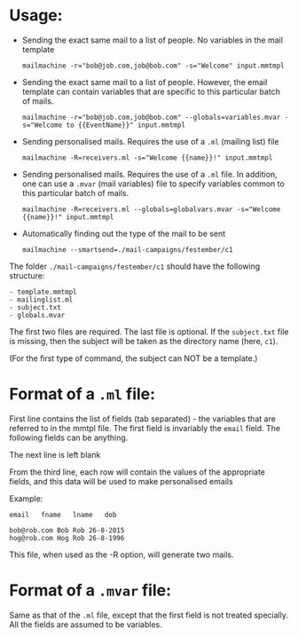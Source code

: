 Usage:
======

- Sending the exact same mail to a list of people. No variables in the mail template
	
	`mailmachine -r="bob@job.com,job@bob.com" -s="Welcome" input.mmtmpl`

- Sending the exact same mail to a list of people. However, the email template
can contain variables that are specific to this particular batch of mails.
	
	`mailmachine -r="bob@job.com,job@bob.com" --globals=variables.mvar -s="Welcome to {{EventName}}" input.mmtmpl`
	
- Sending personalised mails. Requires the use of a `.ml` (mailing list) file
	
	`mailmachine -R=receivers.ml -s="Welcome {{name}}!" input.mmtmpl`

- Sending personalised mails. Requires the use of a `.ml` file. In addition, one
can use a `.mvar` (mail variables) file to specify variables common to this particular batch of mails.
	
	`mailmachine -R=receivers.ml --globals=globalvars.mvar -s="Welcome {{name}}!" input.mmtmpl`

- Automatically finding out the type of the mail to be sent
	
	`mailmachine --smartsend=./mail-campaigns/festember/c1`

The folder `./mail-campaigns/festember/c1` should have the following structure:
	
	- template.mmtmpl
	- mailinglist.ml
	- subject.txt
	- globals.mvar

The first two files are required. The last file is optional. If the `subject.txt` file is missing, then the subject will be taken as the directory name (here, `c1`).
	
(For the first type of command, the subject can NOT be a template.)

Format of a `.ml` file:
=======================

First line contains the list of fields (tab separated) - the variables that 
are referred to in the mmtpl file. The first field is invariably the `email` 
field. The following fields can be anything.

The next line is left blank

From the third line, each row will contain the values of the appropriate fields,
and this data will be used to make personalised emails

Example:
	
	email	fname	lname	dob
	
	bob@rob.com	Bob	Rob	26-8-2015
	hog@rob.com	Hog	Rob	26-8-1996
	
This file, when used as the -R option, will generate two mails.

Format of a `.mvar` file:
=========================

Same as that of the `.ml` file, except that the first field is not treated specially.
All the fields are assumed to be variables.

